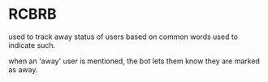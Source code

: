 # RCBRB

used to track away status of users based on common words used to indicate such.

when an 'away' user is mentioned, the bot lets them know they are marked as away.
